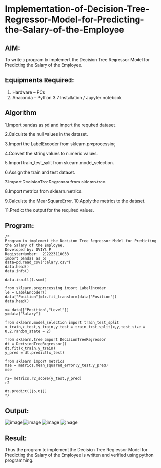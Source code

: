 # Implementation-of-Decision-Tree-Regressor-Model-for-Predicting-the-Salary-of-the-Employee

## AIM:
To write a program to implement the Decision Tree Regressor Model for Predicting the Salary of the Employee.

## Equipments Required:
1. Hardware – PCs
2. Anaconda – Python 3.7 Installation / Jupyter notebook

## Algorithm
1.Import pandas as pd and import the required dataset.

2.Calculate the null values in the dataset.

3.Import the LabelEncoder from sklearn.preprocessing

4.Convert the string values to numeric values.

5.Import train_test_split from sklearn.model_selection.

6.Assign the train and test dataset.

7.Import DecisionTreeRegressor from sklearn.tree.

8.Import metrics from sklearn.metrics.

9.Calculate the MeanSquareError.
10.Apply the metrics to the dataset.

11.Predict the output for the required values. 

## Program:
```
/*
Program to implement the Decision Tree Regressor Model for Predicting the Salary of the Employee.
Developed by: OVIYA P
RegisterNumber:  212223110033
import pandas as pd
data=pd.read_csv("Salary.csv")
data.head()
data.info()

data.isnull().sum()

from sklearn.preprocessing import LabelEncoder
le = LabelEncoder()
data["Position"]=le.fit_transform(data["Position"])
data.head()

x= data[["Position","Level"]]
y=data["Salary"]

from sklearn.model_selection import train_test_split
x_train,x_test,y_train,y_test = train_test_split(x,y,test_size = 0.2,random_state = 2)

from sklearn.tree import DecisionTreeRegressor
dt = DecisionTreeRegressor()
dt.fit(x_train,y_train)
y_pred = dt.predict(x_test)

from sklearn import metrics
mse = metrics.mean_squared_error(y_test,y_pred)
mse

r2= metrics.r2_score(y_test,y_pred)
r2

dt.predict([[5,6]])
*/
```

## Output:
![image](https://github.com/naren2704/Implementation-of-Decision-Tree-Regressor-Model-for-Predicting-the-Salary-of-the-Employee/assets/118706984/836d420b-30eb-410c-9426-baa7b8a74a28)
![image](https://github.com/naren2704/Implementation-of-Decision-Tree-Regressor-Model-for-Predicting-the-Salary-of-the-Employee/assets/118706984/d1131067-06ad-4ec8-b05f-20dfa4b16575)
![image](https://github.com/naren2704/Implementation-of-Decision-Tree-Regressor-Model-for-Predicting-the-Salary-of-the-Employee/assets/118706984/249d80ae-1c88-464a-9f27-d3e1fe6b0f5b)
![image](https://github.com/naren2704/Implementation-of-Decision-Tree-Regressor-Model-for-Predicting-the-Salary-of-the-Employee/assets/118706984/7203da44-c341-479c-b90e-a4a61d5ffaed)




## Result:
Thus the program to implement the Decision Tree Regressor Model for Predicting the Salary of the Employee is written and verified using python programming.
